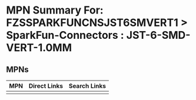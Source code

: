 



# MPN Summary For: FZSSPARKFUNCNSJST6SMVERT1 > SparkFun-Connectors : JST-6-SMD-VERT-1.0MM

## MPNs
  

|MPN|Direct Links|Search Links|
| :--- | :--- | :--- |
||||
